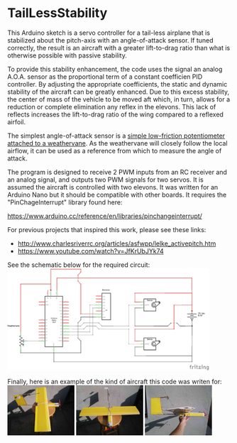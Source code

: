 # TailLessStability
This Arduino sketch is a servo controller for a tail-less airplane that is stabilized about the pitch-axis with an angle-of-attack sensor. If tuned correctly, the result is an aircraft with a greater lift-to-drag ratio than what is otherwise possible with passive stability.  

To provide this stability enhancement, the code uses the signal an analog A.O.A. sensor as the proportional term of a constant coefficien PID controller. By adjusting the appropriate coefficients, the static and dynamic stability of the aircraft can be greatly enhanced. Due to this excess stability, the center of mass of the vehicle to be moved aft which, in turn, allows for a reduction or complete elimination any reflex in the elevons. This lack of reflects increases the lift-to-drag ratio of the wing compared to a reflexed airfoil.

The simplest angle-of-attack sensor is a [simple low-friction potentiometer attached to a weathervane](https://www.ilmailu.org/forum/index.php?action=dlattach;topic=5147.0;attach=10336). As the weathervane will closely follow the local airflow, it can be used as a reference from which to measure the angle of attack. 

The program is designed to receive 2 PWM inputs from an RC receiver and an analog signal, and outputs two PWM signals for two servos. It is assumed the aircraft is controlled with two elevons. It was written for an Arduino Nano but it should be compatible with other boards. It requires the "PinChageInterrupt" library found here:

  https://www.arduino.cc/reference/en/libraries/pinchangeinterrupt/
  
For previous projects that inspired this work, please see these links:

- http://www.charlesriverrc.org/articles/asfwpp/lelke_activepitch.htm
- https://www.youtube.com/watch?v=JfKrUbJYk74

See the schematic below for the required circuit:
<img src = "tail_less_circuit_schem.png" width = "90%" height = "90%">

Finally, here is an example of the kind of aircraft this code was writen for:
<img src = "/example_pictures/top_view_res.jpg" width = "30%" height = "30%"> <img src = "/example_pictures/front_view_res.jpg" width = "30%" height = "30%"> <img src = "/example_pictures/side_view_res.jpg" width = "30%" height = "30%">




